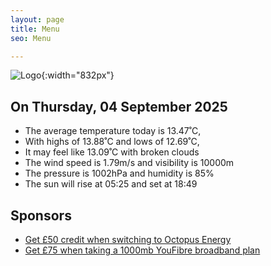 ```yaml
---
layout: page
title: Menu
seo: Menu

---
```


![Logo](/images/logo.jpg){:width="832px"}

<!-- weather_marker starts -->
## On Thursday, 04 September 2025

- The average temperature today is 13.47˚C,
- With highs of 13.88˚C and lows of 12.69˚C,
- It may feel like 13.09˚C with broken clouds
- The wind speed is 1.79m/s and visibility is 10000m
- The pressure is 1002hPa and humidity is 85%
- The sun will rise at 05:25 and set at 18:49

<!-- weather_marker ends -->

## Sponsors

- [Get £50 credit when switching to Octopus Energy](https://bit.ly/3oD1nnS)
- [Get £75 when taking a 1000mb YouFibre broadband plan](https://aklam.io/91zWhU?)

